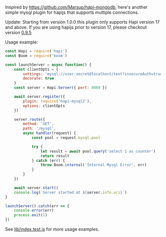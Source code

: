 Inspired by https://github.com/Marsup/hapi-mongodb, here's another simple
mysql plugin for hapijs that supports multiple connections.

Update: Starting from version 1.0.0 this plugin only supports Hapi version 17 and above. If you are using hapijs prior to version 17, please checkout version [0.9.5](https://github.com/midnightcodr/hapi-mysql2/tree/0.9.5)

Usage example: 

```javascript
const Hapi = require('hapi')
const Boom = require('boom')

const launchServer = async function() {
    const clientOpts = {
        settings: 'mysql://user:secret@localhost/test?insecureAuth=true',
        decorate: true
    }
    const server = Hapi.Server({ port: 8080 })

    await server.register({
        plugin: require('hapi-mysql2'),
        options: clientOpts
    })

    server.route({
        method: 'GET',
        path: '/mysql',
        async handler(request) {
            const pool = request.mysql.pool

            try {
                let result = await pool.query('select 1 as counter')
                return result
            } catch (err) {
                throw Boom.internal('Internal Mysql Error', err)
            }
        }
    })

    await server.start()
    console.log(`Server started at ${server.info.uri}`)
}

launchServer().catch(err => {
    console.error(err)
    process.exit(1)
})

```

See [lib/index.test.js](lib/index.test.js) for more usage examples.
